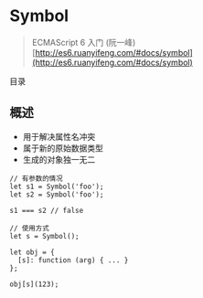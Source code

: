 # Symbol

> ECMAScript 6 入门 (阮一峰) [http://es6.ruanyifeng.com/#docs/symbol](http://es6.ruanyifeng.com/#docs/symbol)

目录



## 概述

- 用于解决属性名冲突
- 属于新的原始数据类型
- 生成的对象独一无二


```
// 有参数的情况
let s1 = Symbol('foo');
let s2 = Symbol('foo');

s1 === s2 // false

// 使用方式
let s = Symbol();

let obj = {
  [s]: function (arg) { ... }
};

obj[s](123);
```
